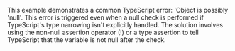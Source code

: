 This example demonstrates a common TypeScript error: 'Object is possibly 'null'. This error is triggered even when a null check is performed if TypeScript's type narrowing isn't explicitly handled. The solution involves using the non-null assertion operator (!) or a type assertion to tell TypeScript that the variable is not null after the check.